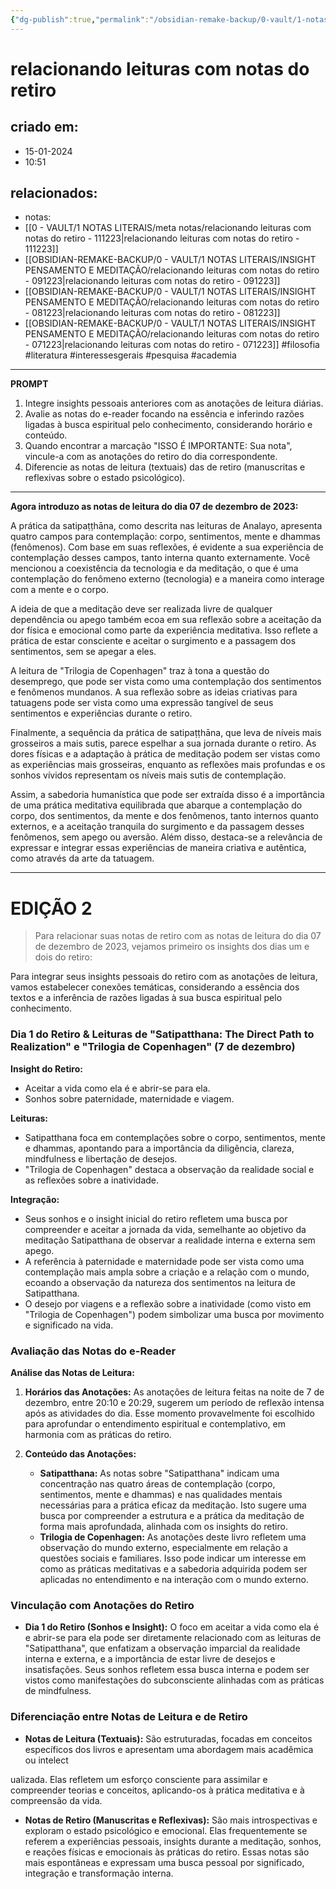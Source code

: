 ```yaml
---
{"dg-publish":true,"permalink":"/obsidian-remake-backup/0-vault/1-notas-literais/insight-pensamento-e-meditacao/relacionando-leituras-com-notas-do-retiro-071223/","tags":["filosofia","literatura","interessesgerais","pesquisa","academia"],"dgHomeLink":true,"dgShowLocalGraph":true,"dgShowFileTree":true,"dgEnableSearch":true,"noteIcon":""}
---
```


# relacionando leituras com notas do retiro

## criado em: 
- 15-01-2024
- 10:51
## relacionados:
- notas: 
- [[0 - VAULT/1 NOTAS LITERAIS/meta notas/relacionando leituras com notas do retiro - 111223\|relacionando leituras com notas do retiro - 111223]]
- [[OBSIDIAN-REMAKE-BACKUP/0 - VAULT/1 NOTAS LITERAIS/INSIGHT PENSAMENTO E MEDITAÇÃO/relacionando leituras com notas do retiro - 091223\|relacionando leituras com notas do retiro - 091223]]
- [[OBSIDIAN-REMAKE-BACKUP/0 - VAULT/1 NOTAS LITERAIS/INSIGHT PENSAMENTO E MEDITAÇÃO/relacionando leituras com notas do retiro - 081223\|relacionando leituras com notas do retiro - 081223]]
- [[OBSIDIAN-REMAKE-BACKUP/0 - VAULT/1 NOTAS LITERAIS/INSIGHT PENSAMENTO E MEDITAÇÃO/relacionando leituras com notas do retiro - 071223\|relacionando leituras com notas do retiro - 071223]]
#filosofia
#literatura
#interessesgerais
#pesquisa
#academia

---

**PROMPT**
1. Integre insights pessoais anteriores com as anotações de leitura diárias.
2. Avalie as notas do e-reader focando na essência e inferindo razões ligadas à busca espiritual pelo conhecimento, considerando horário e conteúdo.
3. Quando encontrar a marcação "ISSO É IMPORTANTE: Sua nota", vincule-a com as anotações do retiro do dia correspondente.
4. Diferencie as notas de leitura (textuais) das de retiro (manuscritas e reflexivas sobre o estado psicológico).




---



**Agora introduzo as notas de leitura do dia 07 de dezembro de 2023:**

A prática da satipaṭṭhāna, como descrita nas leituras de Analayo, apresenta quatro campos para contemplação: corpo, sentimentos, mente e dhammas (fenômenos). Com base em suas reflexões, é evidente a sua experiência de contemplação desses campos, tanto interna quanto externamente. Você mencionou a coexistência da tecnologia e da meditação, o que é uma contemplação do fenômeno externo (tecnologia) e a maneira como interage com a mente e o corpo. 

A ideia de que a meditação deve ser realizada livre de qualquer dependência ou apego também ecoa em sua reflexão sobre a aceitação da dor física e emocional como parte da experiência meditativa. Isso reflete a prática de estar consciente e aceitar o surgimento e a passagem dos sentimentos, sem se apegar a eles.

A leitura de "Trilogia de Copenhagen" traz à tona a questão do desemprego, que pode ser vista como uma contemplação dos sentimentos e fenômenos mundanos. A sua reflexão sobre as ideias criativas para tatuagens pode ser vista como uma expressão tangível de seus sentimentos e experiências durante o retiro.

Finalmente, a sequência da prática de satipaṭṭhāna, que leva de níveis mais grosseiros a mais sutis, parece espelhar a sua jornada durante o retiro. As dores físicas e a adaptação à prática de meditação podem ser vistas como as experiências mais grosseiras, enquanto as reflexões mais profundas e os sonhos vívidos representam os níveis mais sutis de contemplação.

Assim, a sabedoria humanística que pode ser extraída disso é a importância de uma prática meditativa equilibrada que abarque a contemplação do corpo, dos sentimentos, da mente e dos fenômenos, tanto internos quanto externos, e a aceitação tranquila do surgimento e da passagem desses fenômenos, sem apego ou aversão. Além disso, destaca-se a relevância de expressar e integrar essas experiências de maneira criativa e autêntica, como através da arte da tatuagem.

---

# EDIÇÃO 2

> Para relacionar suas notas de retiro com as notas de leitura do dia 07 de dezembro de 2023, vejamos primeiro os insights dos dias um e dois do retiro:

Para integrar seus insights pessoais do retiro com as anotações de leitura, vamos estabelecer conexões temáticas, considerando a essência dos textos e a inferência de razões ligadas à sua busca espiritual pelo conhecimento.

### Dia 1 do Retiro & Leituras de "Satipatthana: The Direct Path to Realization" e "Trilogia de Copenhagen" (7 de dezembro)

**Insight do Retiro:**

- Aceitar a vida como ela é e abrir-se para ela.
- Sonhos sobre paternidade, maternidade e viagem.

**Leituras:**

- Satipatthana foca em contemplações sobre o corpo, sentimentos, mente e dhammas, apontando para a importância da diligência, clareza, mindfulness e libertação de desejos.
- "Trilogia de Copenhagen" destaca a observação da realidade social e as reflexões sobre a inatividade.

**Integração:**

- Seus sonhos e o insight inicial do retiro refletem uma busca por compreender e aceitar a jornada da vida, semelhante ao objetivo da meditação Satipatthana de observar a realidade interna e externa sem apego.
- A referência à paternidade e maternidade pode ser vista como uma contemplação mais ampla sobre a criação e a relação com o mundo, ecoando a observação da natureza dos sentimentos na leitura de Satipatthana.
- O desejo por viagens e a reflexão sobre a inatividade (como visto em "Trilogia de Copenhagen") podem simbolizar uma busca por movimento e significado na vida.

### Avaliação das Notas do e-Reader

**Análise das Notas de Leitura:**

1. **Horários das Anotações:** As anotações de leitura feitas na noite de 7 de dezembro, entre 20:10 e 20:29, sugerem um período de reflexão intensa após as atividades do dia. Esse momento provavelmente foi escolhido para aprofundar o entendimento espiritual e contemplativo, em harmonia com as práticas do retiro.
    
2. **Conteúdo das Anotações:**
    
    - **Satipatthana:** As notas sobre "Satipatthana" indicam uma concentração nas quatro áreas de contemplação (corpo, sentimentos, mente e dhammas) e nas qualidades mentais necessárias para a prática eficaz da meditação. Isto sugere uma busca por compreender a estrutura e a prática da meditação de forma mais aprofundada, alinhada com os insights do retiro.
    - **Trilogia de Copenhagen:** As anotações deste livro refletem uma observação do mundo externo, especialmente em relação a questões sociais e familiares. Isso pode indicar um interesse em como as práticas meditativas e a sabedoria adquirida podem ser aplicadas no entendimento e na interação com o mundo externo.

### Vinculação com Anotações do Retiro

- **Dia 1 do Retiro (Sonhos e Insight):** O foco em aceitar a vida como ela é e abrir-se para ela pode ser diretamente relacionado com as leituras de "Satipatthana", que enfatizam a observação imparcial da realidade interna e externa, e a importância de estar livre de desejos e insatisfações. Seus sonhos refletem essa busca interna e podem ser vistos como manifestações do subconsciente alinhadas com as práticas de mindfulness.

### Diferenciação entre Notas de Leitura e de Retiro

- **Notas de Leitura (Textuais):** São estruturadas, focadas em conceitos específicos dos livros e apresentam uma abordagem mais acadêmica ou intelect

ualizada. Elas refletem um esforço consciente para assimilar e compreender teorias e conceitos, aplicando-os à prática meditativa e à compreensão da vida.

- **Notas de Retiro (Manuscritas e Reflexivas):** São mais introspectivas e exploram o estado psicológico e emocional. Elas frequentemente se referem a experiências pessoais, insights durante a meditação, sonhos, e reações físicas e emocionais às práticas do retiro. Essas notas são mais espontâneas e expressam uma busca pessoal por significado, integração e transformação interna.